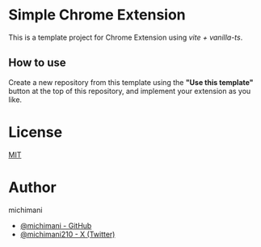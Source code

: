 Simple Chrome Extension
===

This is a template project for Chrome Extension using *vite + vanilla-ts*.

## How to use

Create a new repository from this template using the **"Use this template"** button at the top of this repository, and implement your extension as you like.

# License

[MIT](LICENSE)

# Author

michimani
- [@michimani - GitHub](https://github.com/michimani)
- [@michimani210 - X (Twitter)](https://twitter.com/michimani210)

